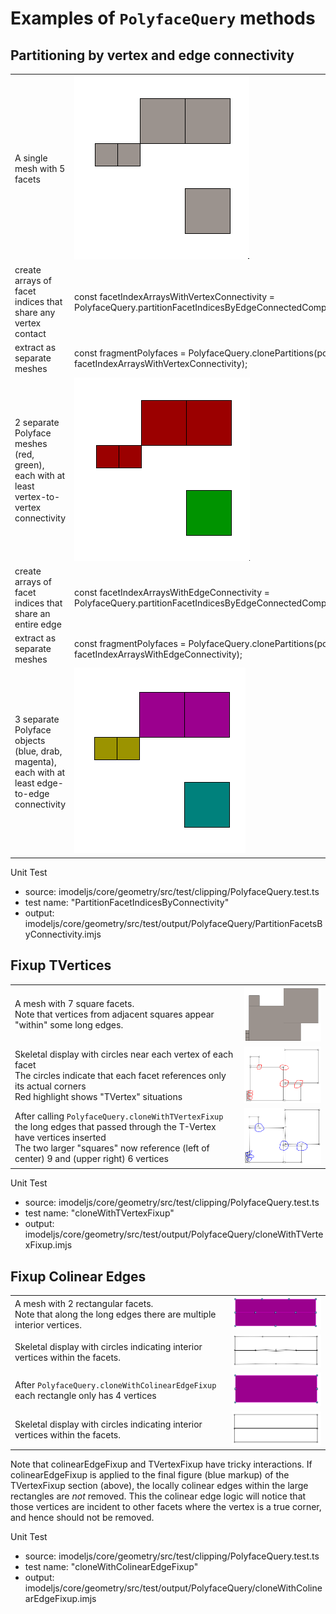 
# Examples of `PolyfaceQuery` methods

## Partitioning by vertex and edge connectivity

|  |  |
---|---|
| A single mesh with 5 facets  | ![>](./figs/PolyfaceQuery/PartitionByConnectivity/SingleMesh5Facets.png) |
| create arrays of facet indices that share any vertex contact  | const facetIndexArraysWithVertexConnectivity = PolyfaceQuery.partitionFacetIndicesByEdgeConnectedComponent(polyface) |
| extract as separate meshes |  const fragmentPolyfaces = PolyfaceQuery.clonePartitions(polyface, facetIndexArraysWithVertexConnectivity);|
| 2 separate Polyface meshes (red, green), each with at least vertex-to-vertex connectivity | ![>](./figs/PolyfaceQuery/PartitionByConnectivity/SplitByVertexConnectivity.png)|
| create arrays of facet indices that share an entire edge  | const facetIndexArraysWithEdgeConnectivity = PolyfaceQuery.partitionFacetIndicesByEdgeConnectedComponent(polyface) |
| extract as separate meshes |  const fragmentPolyfaces = PolyfaceQuery.clonePartitions(polyface, facetIndexArraysWithEdgeConnectivity);|
| 3 separate Polyface objects (blue, drab, magenta), each with at least edge-to-edge connectivity | ![>](./figs/PolyfaceQuery/PartitionByConnectivity/SplitByEdgeConnectivity.png)|


Unit Test
  * source: imodeljs/core/geometry/src/test/clipping/PolyfaceQuery.test.ts
  * test name: "PartitionFacetIndicesByConnectivity"
  * output: imodeljs/core/geometry/src/test/output/PolyfaceQuery/PartitionFacetsByConnectivity.imjs

## Fixup TVertices

|  |  |
---|---|
| A mesh with 7 square facets. <br> Note that vertices from adjacent squares appear "within" some long edges. | ![>](./figs/PolyfaceQuery/TVertexFixup/AllQuadsShaded.png) |
| Skeletal display with circles near each vertex of each facet  <br> The circles indicate that each facet references only its actual corners <br> Red highlight shows "TVertex" situations | ![>](./figs/PolyfaceQuery/TVertexFixup/AllQuadsSectorMarkup.png) |
| After calling `PolyfaceQuery.cloneWithTVertexFixup` the long edges that passed through the T-Vertex <br> have vertices inserted <br> The two larger "squares" now reference (left of center) 9 and (upper right) 6 vertices | ![>](./figs/PolyfaceQuery/TVertexFixup/FixupSectorMarkup.png) |


Unit Test
  * source: imodeljs/core/geometry/src/test/clipping/PolyfaceQuery.test.ts
  * test name: "cloneWithTVertexFixup"
  * output: imodeljs/core/geometry/src/test/output/PolyfaceQuery/cloneWithTVertexFixup.imjs

## Fixup Colinear Edges

|  |  |
---|---|
| A mesh with 2 rectangular facets. <br> Note that along the long edges there are multiple interior vertices. | ![>](./figs/PolyfaceQuery/ColinearEdgeFixup/BeforeColinearEdgeFixup.png) |
| Skeletal display with circles indicating interior vertices within the facets. | ![>](./figs/PolyfaceQuery/ColinearEdgeFixup/SectorsBefore.png) |
| After `PolyfaceQuery.cloneWithColinearEdgeFixup` <br> each rectangle only has 4 vertices | ![>](./figs/PolyfaceQuery/ColinearEdgeFixup/AfterColinearEdgeFixup.png) |
| Skeletal display with circles indicating interior vertices within the facets. | ![>](./figs/PolyfaceQuery/ColinearEdgeFixup/SectorsAfter.png) |

Note that colinearEdgeFixup and TVertexFixup have tricky interactions.  If colinearEdgeFixup is applied to the final figure (blue markup) of the TVertexFixup section (above), the locally colinear edges within the large rectangles are _not_ removed.  This the colinear edge logic will notice that those vertices are incident to other facets where the vertex is a true corner, and hence should not be removed.

Unit Test
  * source: imodeljs/core/geometry/src/test/clipping/PolyfaceQuery.test.ts
  * test name: "cloneWithColinearEdgeFixup"
  * output: imodeljs/core/geometry/src/test/output/PolyfaceQuery/cloneWithColinearEdgeFixup.imjs





